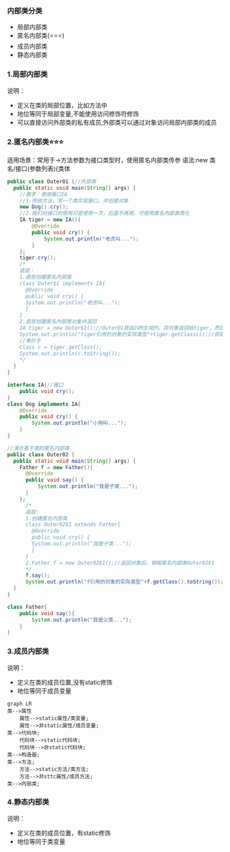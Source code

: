 ### 内部类分类
  - 局部内部类
  - 匿名内部类(⭐⭐⭐)
  - 成员内部类
  - 静态内部类

### 1.局部内部类
说明：
  - 定义在类的局部位置，比如方法中
  - 地位等同于局部变量,不能使用访问修饰符修饰
  - 可以直接访问外部类的私有成员,外部类可以通过对象访问局部内部类的成员

### 2.匿名内部类⭐⭐⭐
适用场景：常用于->方法参数为接口类型时，使用匿名内部类传参
语法:new 类名/接口(参数列表){类体

``` java 基于接口的内部类
public class Outer01 {//外部类
  public static void main(String[] args) {
    //需求：使用接口IA
    //1.传统方法，写一个类实现接口，并创建对象
    new Dog().cry();
    //2.我们对接口的使用只是使用一次，后面不再用，可使用匿名内部类简化
    IA tiger = new IA(){
        @Override
        public void cry() {
            System.out.println("老虎叫...");
        }
    };
    tiger.cry();
    /*
    底层：
    1.底层创建匿名内部类
    class Outer$1 implements IA{
      @Override
      public void cry() {
      System.out.println("老虎叫...");
      }
    }
    2.底层创建匿名内部类对象并返回
    IA tiger = new Outer$1();//Outer@1是由JVM生成的，将对象返回给tiger，然后回收该类，不在可以使用，tiger仍可以继续使用
    System.out.println("tiger引用的对象的实际类型"+tiger.getClass());//获取tiger的Class对象，该对象会在这里自动调用toString方法
    //等价于
    Class c = tiger.getClass();
    System.out.println(c.toString());
    */
  }
}

interface IA{//接口
    public void cry();
}
class Dog implements IA{
    @Override
    public void cry() {
        System.out.println("小狗叫...");
    }
}
```

``` java 基于类的匿名内部类
//演示基于类的匿名内部类
public class Outer02 {
  public static void main(String[] args) {
    Father f = new Father(){
      @Override
      public void say() {
          System.out.println("我是子类...");
      }
    };
      /*
      底层:
      1.创建匿名内部类
      class Outer02$1 extends Father{
        @Override
        public void cry() {
        System.out.println("我是子类...");
        }
      }
      2.Father f = new Outer02$1();//返回对象后，销毁匿名内部类Outer02$1
      */
      f.say();
      System.out.println("f引用的对象的实际类型"+f.getClass().toString());
  }
}

class Father{
    public void say(){
        System.out.println("我是父类...");
    }
}
```
### 3.成员内部类
说明：
  - 定义在类的成员位置,没有static修饰
  - 地位等同于成员变量

``` mermaid
graph LR
类-->属性
    属性-->static属性/类变量;
    属性-->非static属性/成员变量;
类-->代码块;
    代码块-->static代码块;
    代码块-->非static代码块;
类-->构造器;
类-->方法;
    方法-->static方法/类方法;
    方法-->非sttc属性/成员方法;
类-->内部类;
```
### 4.静态内部类
说明：
  - 定义在类的成员位置，有static修饰
  - 地位等同于类变量